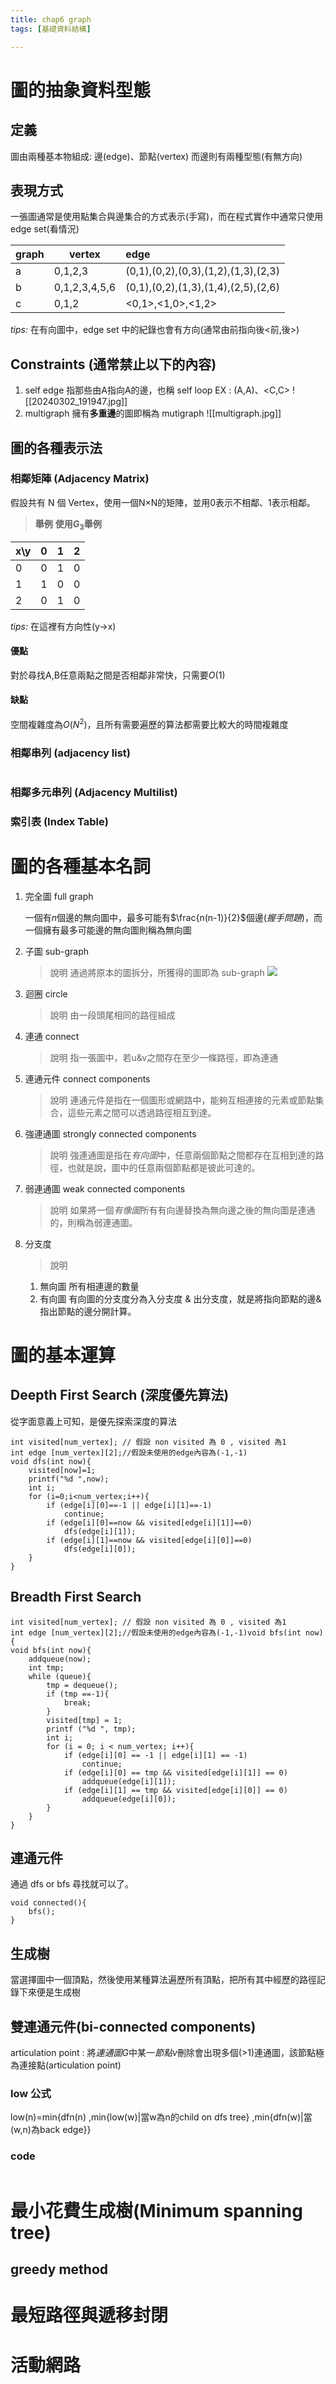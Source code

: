 ```yaml
---
title: chap6 graph
tags: [基礎資料結構]

---
```




# 圖的抽象資料型態
## 定義
圖由兩種基本物組成: 邊(edge)、節點(vertex)
而邊則有兩種型態(有無方向)

## 表現方式
一張圖通常是使用點集合與邊集合的方式表示(手寫)，而在程式實作中通常只使用edge set(看情況)

| graph | vertex        | edge                                |
| ----- | ------------- |:----------------------------------- |
| a     | 0,1,2,3       | (0,1),(0,2),(0,3),(1,2),(1,3),(2,3) |
| b     | 0,1,2,3,4,5,6 | (0,1),(0,2),(1,3),(1,4),(2,5),(2,6) |
| c     | 0,1,2         | <0,1>,<1,0>,<1,2>                   |

*tips:* 在有向圖中，edge set 中的紀錄也會有方向(通常由前指向後<前,後>)

## Constraints (通常禁止以下的內容)
1. self edge 
	指那些由A指向A的邊，也稱 self loop
	EX : (A,A)、<C,C>
		![[20240302_191947.jpg]]
1. multigraph
	擁有**多重邊**的圖即稱為 mutigraph
		![[multigraph.jpg]]
## 圖的各種表示法
### 相鄰矩陣 (Adjacency Matrix) 
假設共有 N 個 Vertex，使用一個N$\times$N的矩陣，並用0表示不相鄰、1表示相鄰。
>  **舉例**
	**使用$G_3$舉例**

| x\y  | 0   | 1   | 2   |
| --- |:--- | --- | --- |
| 0   | 0   | 1   | 0   |
| 1   | 1   | 0   | 0   |
| 2   | 0   | 1   | 0   |

*tips:* 在這裡有方向性(y$\rightarrow$x)

#### 優點
對於尋找A,B任意兩點之間是否相鄰非常快，只需要$O(1)$
#### 缺點
空間複雜度為$O(N^2)$，且所有需要遍歷的算法都需要比較大的時間複雜度

### 相鄰串列 (adjacency list)
![]()
### 相鄰多元串列 (Adjacency Multilist)

### 索引表 (Index Table)
# 圖的各種基本名詞
1. 完全圖 full graph
    > 
    一個有*n*個邊的無向圖中，最多可能有$\frac{n(n-1)}{2}$個邊(*握手問題*)，而一個擁有最多可能邊的無向圖則稱為無向圖
2. 子圖 sub-graph
    >  說明
    通過將原本的圖拆分，所獲得的圖即為 sub-graph
    ![](https://th.bing.com/th/id/R.143f05e877a98a5defd774e29b388cae?rik=z55otwB3FZ2Hbw&riu=http%3a%2f%2f3.bp.blogspot.com%2f-L7KQbEpYe6o%2fUs2MELwhrnI%2fAAAAAAAAB6M%2furqBoTOR7To%2fs1600%2fSubgraph.JPG&ehk=7mTflNxR9h9uNIZ813%2fLOfhRNT07RDwrwqi8i2lG8BE%3d&risl=&pid=ImgRaw&r=0)
3. 迴圈 circle
    >  說明
    由一段頭尾相同的路徑組成
    
4. 連通 connect
    >  說明
    指一張圖中，若u&v之間存在至少一條路徑，即為連通
    
5. 連通元件 connect components
    >  說明
    連通元件是指在一個圖形或網路中，能夠互相連接的元素或節點集合，這些元素之間可以透過路徑相互到達。
    
6. 強連通圖 strongly connected components
    >  說明
    強連通圖是指在*有向圖*中，任意兩個節點之間都存在互相到達的路徑，也就是說，圖中的任意兩個節點都是彼此可達的。
    
7. 弱連通圖 weak connected components
    >  說明
    如果將一個*有像圖*所有有向邊替換為無向邊之後的無向圖是連通的，則稱為弱連通圖。
    
8. 分支度
    >  說明
    1. 無向圖
        所有相連邊的數量
    2. 有向圖
        有向圖的分支度分為入分支度 & 出分支度，就是將指向節點的邊&指出節點的邊分開計算。 
    


# 圖的基本運算

## Deepth First Search (深度優先算法)

從字面意義上可知，是優先探索深度的算法

```clike=
int visited[num_vertex]; // 假設 non visited 為 0 , visited 為1 
int edge [num_vertex][2];//假設未使用的edge內容為(-1,-1)
void dfs(int now){
    visited[now]=1;
    printf("%d ",now);
    int i;
    for (i=0;i<num_vertex;i++){
        if (edge[i][0]==-1 || edge[i][1]==-1)
            continue;
        if (edge[i][0]==now && visited[edge[i][1]]==0)
            dfs(edge[i][1]);
        if (edge[i][1]==now && visited[edge[i][0]]==0)
            dfs(edge[i][0]);
    }
}

```
## Breadth First Search

```clike=
int visited[num_vertex]; // 假設 non visited 為 0 , visited 為1 
int edge [num_vertex][2];//假設未使用的edge內容為(-1,-1)void bfs(int now){
void bfs(int now){
    addqueue(now);
    int tmp;
    while (queue){
        tmp = dequeue();
        if (tmp ==-1){
            break;
        }
        visited[tmp] = 1;
        printf ("%d ", tmp);
        int i;
        for (i = 0; i < num_vertex; i++){
            if (edge[i][0] == -1 || edge[i][1] == -1)
                continue;
            if (edge[i][0] == tmp && visited[edge[i][1]] == 0)
                addqueue(edge[i][1]);
            if (edge[i][1] == tmp && visited[edge[i][0]] == 0)
                addqueue(edge[i][0]);
        }
    }
}
```
## 連通元件
通過 dfs or bfs 尋找就可以了。
```clike=
void connected(){
    bfs();
}
```
##  生成樹
當選擇圖中一個頂點，然後使用某種算法遍歷所有頂點，把所有其中經歷的路徑記錄下來便是生成樹


## 雙連通元件(bi-connected components)
articulation point : 將*連通圖G*中某一*節點v*刪除會出現多個(>1)連通圖，該節點極為連接點(articulation point)

### low 公式
low(n)=min{dfn(n)
			,min{low(w)\|當w為n的child on dfs tree}
			,min{dfn(w)\|當(w,n)為back edge}}

### code
```c=

```
# 最小花費生成樹(Minimum spanning tree)
## greedy method

# 最短路徑與遞移封閉


# 活動網路

